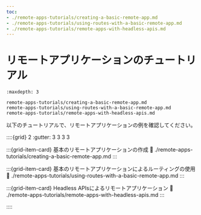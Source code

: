 ```yaml
---
toc:
- ./remote-apps-tutorials/creating-a-basic-remote-app.md
- ./remote-apps-tutorials/using-routes-with-a-basic-remote-app.md
- ./remote-apps-tutorials/remote-apps-with-headless-apis.md
---
```


# リモートアプリケーションのチュートリアル

```{toctree}
:maxdepth: 3

remote-apps-tutorials/creating-a-basic-remote-app.md
remote-apps-tutorials/using-routes-with-a-basic-remote-app.md
remote-apps-tutorials/remote-apps-with-headless-apis.md
```

以下のチュートリアルで、リモートアプリケーションの例を確認してください。

::::{grid} 2 :gutter: 3 3 3 3

:::{grid-item-card} 基本のリモートアプリケーションの作成
:link: ./remote-apps-tutorials/creating-a-basic-remote-app.md
:::

:::{grid-item-card} 基本のリモートアプリケーションによるルーティングの使用
:link: ./remote-apps-tutorials/using-routes-with-a-basic-remote-app.md
:::

:::{grid-item-card} Headless APIsによるリモートアプリケーション
:link: ./remote-apps-tutorials/remote-apps-with-headless-apis.md
:::

::::